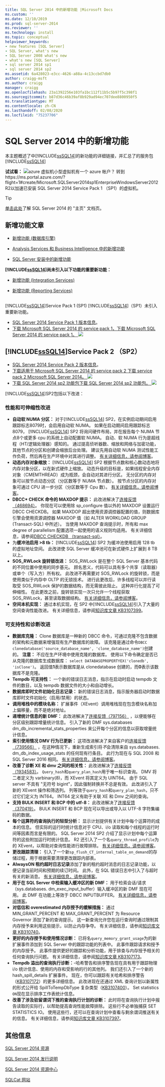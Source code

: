 ```yaml
---
title: SQL Server 2014 中的新增功能 |Microsoft Docs
ms.custom: ''
ms.date: 12/10/2019
ms.prod: sql-server-2014
ms.reviewer: ''
ms.technology: install
ms.topic: conceptual
helpviewer_keywords:
- new features [SQL Server]
- SQL Server, what's new
- SQL Server 2008 what's new
- what's new [SQL Server]
- sql server 2014 sp1
- sql server 2014 sp2
ms.assetid: 6a428023-e3cc-4626-a88a-4c13ccbd7db0
author: craigg-msft
ms.author: craigg
manager: craigg
ms.openlocfilehash: 23a1392256e103fa1bc112f11b5c5b97f5c398f1
ms.sourcegitcommit: b87d36c46b39af8b929ad94ec707dee8800950f5
ms.translationtype: MT
ms.contentlocale: zh-CN
ms.lasthandoff: 02/08/2020
ms.locfileid: "75237706"
---
```

# <a name="whats-new-in-sql-server-2014"></a>SQL Server 2014 中的新增功能

本主题概述了中[!INCLUDE[ssSQL14](../includes/sssql14-md.md)]的新功能的详细链接，并汇总了的服务包[!INCLUDE[ssSQL14](../includes/sssql14-md.md)]  
 
**试试看：** ![azure 虚拟机小型](./media/what-s-new-in-sql-server-2016/azure-virtual-machine-small.png)虚拟机有一个 azure 帐户？  转到https://ms.portal.azure.com/?flight=1#create/Microsoft.SQLServer2014sp1EnterpriseWindowsServer2012R2以加速已安装 SQL Server 2014 Service Pack 1 （SP1）的虚拟机。

> [!TIP]
> [单击此处](../2014-toc/index.yml)了解 SQL Server 2014 的 "主页" 文档页。

<!--
Do not let this file's filename fool you.
This filename contains "2016", but nevertheless...
This file, at this exact GitHub path, is dedicated to SQL Server version 2014.
-->

## <a name="whats-new-articles"></a>新增功能文章

-   [新增功能 &#40;数据库引擎&#41;](../database-engine/whats-new-in-sql-server-2016.md)  
  
-   [Analysis Services 和 Business Intelligence 中的新增功能](https://docs.microsoft.com/analysis-services/what-s-new-in-analysis-services)  
  
-   [SQL Server 安装中的新增功能](install/what-s-new-in-sql-server-installation.md)  
  
 **[!INCLUDE[ssSQL14](../includes/sssql14-md.md)]尚未引入以下功能的重要新功能：**  
  
-   [新增功能 &#40;Integration Services&#41;](../integration-services/what-s-new-in-integration-services-in-sql-server-2016.md)  
  
-   [新增功能 &#40;Reporting Services&#41;](../reporting-services/what-s-new-reporting-services.md)  
  
## <a name="includesssql14includessssql14-mdmd-service-pack-1-sp1"></a>
  [!INCLUDE[ssSQL14](../includes/sssql14-md.md)]Service Pack 1 (SP1)
[!INCLUDE[ssSQL14](../includes/sssql14-md.md)]（SP1）未引入重要新功能。
-  [SQL Server 2014 Service Pack 1 版本信息](https://support.microsoft.com/kb/3058865)。
-  [下载 Microsoft SQL Server 2014 的 service pack 1，下载 Microsoft SQL Server 2014 的 service pack 1。 ![](./media/what-s-new-in-sql-server-2016/download.png)](https://www.microsoft.com/download/details.aspx?id=46694) [](https://www.microsoft.com/download/details.aspx?id=46694)


## <a name="includesssql14includessssql14-mdmd-service-pack-2-sp2"></a>[!INCLUDE[ssSQL14](../includes/sssql14-md.md)]Service Pack 2 （SP2）
- [SQL Server 2014 Service Pack 2 版本信息](https://support.microsoft.com/kb/3171021)。
-  [下载适用于 Microsoft SQL Server 2014 的 service pack 2 下载 service pack 2 Microsoft SQL Server 2014。 ![](./media/what-s-new-in-sql-server-2016/download.png)](https://go.microsoft.com/fwlink/?LinkID=821558) [](https://go.microsoft.com/fwlink/?LinkID=821558)
-  [下载 SQL Server 2014 sp2 功能包下载 SQL Server 2014 sp2 功能包。 ![](./media/what-s-new-in-sql-server-2016/download.png)](https://www.microsoft.com/download/details.aspx?id=53164) [](https://www.microsoft.com/download/details.aspx?id=53164)

[!INCLUDE[ssSQL14](../includes/sssql14-md.md)]SP2包括以下改进：

### <a name="performance-and-scalability-improvements"></a>性能和可伸缩性改进 
-   **自动软 NUMA 分区：** 对于[!INCLUDE[ssSQL14](../includes/sssql14-md.md)] SP2，在实例启动期间启用跟踪标志8079时，会启用自动软 NUMA。 如果在启动期间启用跟踪标志8079， [!INCLUDE[ssSQL14](../includes/sssql14-md.md)] SP2 将询问硬件布局，并在报告每个 NUMA 节点8个或更多 cpu 的系统上自动配置软 NUMA。 自动、软 NUMA 行为是超线程（HT/逻辑处理器）感知的。 通过提高侦听器数、缩放和网络与加密功能，其他节点的分区和创建会缩放后台处理。 建议先用自动软 NUMA 测试性能工作负荷，然后再在生产环境中对其进行调整。 [有关详细信息，请参阅博客](https://blogs.msdn.microsoft.com/psssql/2016/03/30/sql-2016-it-just-runs-faster-automatic-soft-numa/)。 
-  **动态内存对象缩放：** [!INCLUDE[ssSQL14](../includes/sssql14-md.md)] SP2 根据节点数和核心数动态地将内存对象分区，以在新式硬件上缩放。 动态升级的目标是，如果线程安全内存对象（CMEMTHREAD）成为瓶颈，会自动对其进行分区。 无分区的内存对象可以按节点动态分区（分区数等于 NUMA 节点数）。 按节点分区的内存对象可通过 CPU 进一步分区（分区数等于 Cpu 数）。 [有关详细信息，请参阅博客](https://blogs.msdn.microsoft.com/psssql/2016/04/06/sql-2016-it-just-runs-faster-dynamic-memory-object-cmemthread-partitioning/)。
-  **DBCC\* CHECK 命令的 MAXDOP 提示：** 此改进解决了[连接反馈（468694）](https://connect.microsoft.com/SQLServer/feedback/details/468694/maxdop-option-in-dbcc-checkdb)。 你现在可以使用除 sp_configure 值以外的 MAXDOP 设置运行 DBCC CHECKDB。 如果 MAXDOP 超出使用资源调控器配置的值，则数据库引擎会使用资源调控器 MAXDOP 值（如 ALTER WORKLOAD GROUP (Transact-SQL) 中所述）。 当使用 MAXDOP 查询提示时，所有和 max degree of parallelism 配置选项一起使用的语义规则均适用。 有关详细信息，请参阅[DBCC CHECKDB （transact-sql）](https://msdn.microsoft.com/library/ms176064.aspx)。
-   为**缓冲池启用 >8 tb：** [!INCLUDE[ssSQL14](../includes/sssql14-md.md)] SP2 为缓冲池使用启用 128 tb 的虚拟地址空间。 此改进使 SQL Server 缓冲池可在新式硬件上扩展到 8 TB 以上。
-   **SOS_RWLock 旋转锁改进：** SOS_RWLock 是在整个 SQL Server 基本代码的不同位置中使用的同步基元。  顾名思义，代码可以具有多个共享（读取器）或单个（写入方）所有权。 此改进不再需要对 SOS_RWLock 的旋转锁，而是使用类似于内存中 OLTP 的无锁技术。 进行此更改后，许多线程可以并行读取受 SOS_RWLock 保护的数据结构，而无需彼此阻止。 这种并行化提高了可伸缩性。 在此更改之前，旋转锁实现一次只允许一个线程获取 SOS_RWLock，甚至读取数据结构。 [有关详细信息，请参阅博客](https://blogs.msdn.microsoft.com/psssql/2016/04/07/sql-2016-it-just-runs-faster-sos_rwlock-redesign/)。
-    **空间本机实现：** 通过本机实现，在 SP2 中[!INCLUDE[ssSQL14](../includes/sssql14-md.md)]引入了大量的空间查询性能改进。 有关详细信息，请参阅[知识库文章 KB3107399](https://support.microsoft.com/kb/3107399)。

### <a name="supportability-and-diagnostics-improvements"></a>可支持性和诊断改进
-   **数据库克隆：** Clone 数据库是一种新的 DBCC 命令，可通过克隆不包含数据的架构和元数据来增强现有生产数据库的故障。 该克隆是通过命令`DBCC clonedatabase('source_database_name', 'clone_database_name')`创建的。  **注意：** 不应在生产环境中使用克隆的数据库。 使用以下命令确定是否已从克隆的数据库生成数据库： `select DATABASEPROPERTYEX('clonedb', 'isClone')`。 返回值**1**表示数据库是从 clonedatabase 创建的，而**0**表示该数据库不是克隆。
-   **Tempdb 可支持性：** 一个新的错误日志消息，指示在启动时启动 tempdb 文件的数目，以及 tempdb 数据文件的大小和自动增长。
-   **数据库即时文件初始化日志记录：** 新的错误日志消息，指示服务器启动时数据库即时文件初始化（启用/禁用）的状态。
-   **调用堆栈中的模块名称：** 扩展事件（XEvent）调用堆栈现在包含模块名称加上偏移量，而不是绝对地址。
-   **递增统计信息的新 DMF：** 此改进解决了[连接反馈（797156）](https://connect.microsoft.com/SQLServer/feedback/details/797156/display-sys-dm-db-stats-properties-per-partition-for-incremental-statistics) ，以便能够在分区级别跟踪增量统计信息。 引入了新的 DMF sys.databases dm_db_incremental_stats_properties 来公开每个分区的信息以获取增量统计信息。
-   **索引使用情况 DMV 行为已更新：** 这项改进解决了来自客户的[连接反馈（739566）](https://connect.microsoft.com/SQLServer/feedback/details/739566/rebuilding-an-index-clears-stats-from-sys-dm-db-index-usage-stats) ，在这种情况下，重新生成索引将*不*会清除来自 sys.databases. dm_db_index_usage_stats 的任何现有行条目。 此行为现在与 SQL 2008 和 SQL Server 2016 相同。 [有关详细信息，请参阅博客](https://blogs.msdn.microsoft.com/sql_server_team/index-usage-dmv-behavior-updated/)。
-   **改善了诊断 XE 和 dmv 之间的相关性：** 此改进解决了[连接反馈（1934583）](https://connect.microsoft.com/SQLServer/feedback/details/1934583/extended-events-query-hash-and-query-plan-hash-data-types)。 `Query_hash`和`query_plan_hash`用于唯一标识查询。 DMV 将二者定义为 varbinary(8)，而 XEvent 将其定义为 UINT64。 由于 SQL server 不具有 "无符号 bigint"，因此强制转换并不总是有效。 此改进引入了新的 XEvent 操作和筛选列。 列等效于`query_hash`和`query_plan_hash`，只不过它们定义为 INT64。 INT64 定义有助于关联 XE 和 Dmv 之间的查询。
-   **支持 BULK INSERT 和 BCP 中的 utf-8：** 此改进解决了[连接反馈（370419）](https://connect.microsoft.com/SQLServer/feedback/details/370419/bulk-insert-and-bcp-does-not-recognize-codepage-65001)。 BULK INSERT 和 BCP 现在可以导出或导入以 UTF-8 字符集编码的数据。
-   **每个运算符的查询执行的轻型分析：** 显示计划提供有关计划中每个运算符的成本的信息。 但实际的运行时统计信息对于 CPU、i/o 读取和每个线程的运行时间等因素而言是有限的。 SQL Server 2014 SP2 介绍了显示计划中每个运算符的这些附加运行时统计信息。 R2 还引入了一个名`query_thread_profile`为的 XEvent，以帮助对查询性能进行故障排除。 [有关详细信息，请参阅博客](https://blogs.msdn.microsoft.com/sql_server_team/added-per-operator-level-performance-stats-for-query-processing/)。
-   **更改跟踪清理：** 引入了一个新`sp_flush_CT_internal_table_on_demand`的存储过程，用于根据需要清理更改跟踪内部表。
-   **AlwaysON 租约超时日志记录**添加了新的租约超时消息的日志记录功能，以便记录当前时间和预期的续订时间。 此外，在 SQL 错误日志中引入了与超时有关的新消息。 [有关详细信息，请参阅博客](https://blogs.msdn.microsoft.com/alwaysonpro/2016/02/23/improved-alwayson-availability-group-lease-timeout-diagnostics/)。
-   **用于在 SQL Server 中检索输入缓冲区的新 DMF：** 用于检索会话/请求（sys.databases. dm_exec_input_buffer）输入缓冲区的新 DMF 现在可用。 此 DMF 在功能上等效于 DBCC INPUTBUFFER。 [有关详细信息，请参阅博客](https://blogs.msdn.microsoft.com/sql_server_team/new-dmf-for-retrieving-input-buffer-in-sql-server/)。
-   **对低估和 overestimated 内存授予的缓解措施：** 通过 MIN_GRANT_PERCENT 和 MAX_GRANT_PERCENT 为 Resource Governor 添加了新的查询提示。 这一新查询允许您在运行查询时通过限制其内存授予来利用这些提示，以防止内存争夺。 有关详细信息，请参阅[知识库文章 KB310740](https://support.microsoft.com/kb/3107401)。
-   **更好的内存授予和使用情况诊断：** 已将名`query_memory_grant_usage`为的新扩展事件添加到 SQL Server 中的跟踪功能的列表中。 此事件跟踪请求和授予的内存授予。 此事件提供更好的跟踪和分析功能，用于排查与内存授予相关的任何查询执行问题。 有关详细信息，请参阅[知识库文章 KB3107173](https://support.microsoft.com/kb/3107173)。
-   **Tempdb 溢出的查询执行诊断：**-哈希警告和排序警告现在具有用于跟踪物理 i/o 统计信息、使用的内存和受影响的行的其他列。 我们还引入了一个新的 hash_spill_details 扩展事件。 现在，你可以跟踪有关哈希和排序警告（[KB3107172](https://support.microsoft.com/kb/3107172)）的更多详细信息。 此改进现在还通过 XML 查询计划以新属性的形式公开给 SpillToTempDbType 复杂类型（[KB3107400](https://support.microsoft.com/kb/3107400)）。 Set statistics `ON`现在显示排序工作表统计信息。
-   **改善了涉及驻留谓词下推的查询执行计划的诊断：** 此时将在查询执行计划中报告读取的实际行，以帮助提高查询性能故障排除。 这些行不必单独捕获 SET STATISTICS IO。 使用这些行，还可以在查询计划中查看与剩余谓词推送有关的信息。 有关详细信息，请参阅[知识库文章 KB3107397](https://support.microsoft.com/kb/3107397)。


## <a name="additional-information"></a>其他信息  
 [SQL Server 2014 资源](../2014-toc/index.yml)  
  
 [SQL Server 2014 发行说明](https://go.microsoft.com/fwlink/p/?linkID=296445)  
  
 [SQL Server 2014 资源中心](https://msdn.microsoft.com/sqlserver/dn135309)  
  
 [SQLCat 网站](https://go.microsoft.com/fwlink/p/?linkID=220963)  
